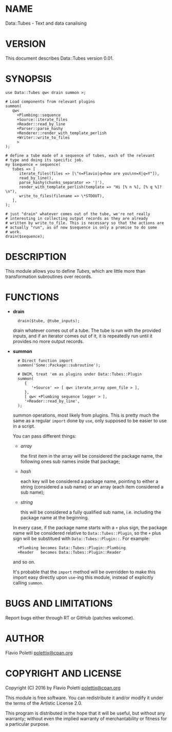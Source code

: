 # NAME

Data::Tubes - Text and data canalising

# VERSION

This document describes Data::Tubes version 0.01.

# SYNOPSIS

    use Data::Tubes qw< drain summon >;

    # Load components from relevant plugins
    summon(
       qw<
         +Plumbing::sequence
         +Source::iterate_files
         +Reader::read_by_line
         +Parser::parse_hashy
         +Renderer::render_with_template_perlish
         +Writer::write_to_files
         >
    );

    # define a tube made of a sequence of tubes, each of the relevant
    # type and doing its specific job.
    my $sequence = sequence(
       tubes => [
          iterate_files(files => [\"n=Flavio|q=how are you\nn=X|q=Y"]),
          read_by_line(),
          parse_hashy(chunks_separator => '|'),
          render_with_template_perlish(template => "Hi [% n %], [% q %]?\n"),
          write_to_files(filename => \*STDOUT),
       ],
    );

    # just "drain" whatever comes out of the tube, we're not really
    # interesting in collecting output records as they are already
    # written by write_to_file. This is necessary so that the actions are
    # actually "run", as of now $sequence is only a promise to do some
    # work.
    drain($sequence);

# DESCRIPTION

This module allows you to define _Tubes_, which are little more than
transformation subroutines over records.

# FUNCTIONS

- **drain**

        drain($tube, @tube_inputs);

    drain whatever comes out of a tube. The tube is run with the provided
    inputs, and if an iterator comes out of it, it is repeatedly run until
    it provides no more output records.

- **summon**

        # Direct function import
        summon('Some::Package::subroutine');

        # DWIM, treat 'em as plugins under Data::Tubes::Plugin
        summon(
           {
              '+Source' => [ qw< iterate_array open_file > ],
           },
           [ qw< +Plumbing sequence logger > ],
           '+Reader::read_by_line',
        );

    summon operations, most likely from plugins.  This is pretty much the
    same as a regular `import` done by `use`, only supposed to be easier
    to use in a script.

    You can pass different things:

    - _array_

        the first item in the array will be considered the package name, the
        following ones sub names inside that package;

    - _hash_

        each key will be considered a package name, pointing to either a string
        (considered a sub name) or an array (each item considered a sub name);

    - _string_

        this will be considered a fully qualified sub name, i.e. including the
        package name at the beginning.

    In every case, if the package name starts with a `+` plus sign, the
    package name will be considered relative to `Data::Tubes::Plugin`, so
    the `+` plus sign will be substitued with `Data::Tubes::Plugin::`. For
    example:

        +Plumbing becomes Data::Tubes::Plugin::Plumbing
        +Reader   becomes Data::Tubes::Plugin::Reader

    and so on.

    It's probable that the `import` method will be overridden to make this
    import easy directly upon `use`-ing this module, instead of explicitly
    calling `summon`.

# BUGS AND LIMITATIONS

Report bugs either through RT or GitHub (patches welcome).

# AUTHOR

Flavio Poletti <polettix@cpan.org>

# COPYRIGHT AND LICENSE

Copyright (C) 2016 by Flavio Poletti <polettix@cpan.org>

This module is free software. You can redistribute it and/or modify it
under the terms of the Artistic License 2.0.

This program is distributed in the hope that it will be useful, but
without any warranty; without even the implied warranty of
merchantability or fitness for a particular purpose.
